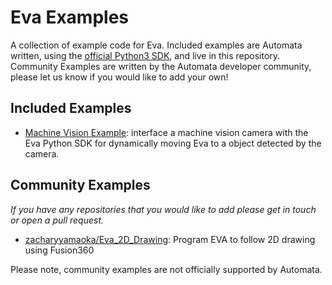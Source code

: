 # Eva Examples

A collection of example code for Eva.
Included examples are Automata written, using the [official Python3 SDK](https://github.com/automata-tech/eva_python_sdk), and live in this repository.
Community Examples are written by the Automata developer community, please let us know if you would like to add your own!

## Included Examples

- [Machine Vision Example](examples/machine_vision/): interface a machine vision camera with the Eva Python SDK for dynamically moving Eva to a object detected by the camera.

## Community Examples

_If you have any repositories that you would like to add please get in touch or open a pull request._

- [zacharyyamaoka/Eva_2D_Drawing](https://github.com/zacharyyamaoka/Eva_2D_Drawing): Program EVA to follow 2D drawing using Fusion360

Please note, community examples are not officially supported by Automata.